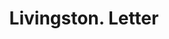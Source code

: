 ---
doi: 10.7916/D8QN7JW1
date_other: '1890'
date_other_textual: 1890-1899
form: correspondence
genre:
- Letters (correspondence)
name:
- Livingston
object_in_context_url: https://biggert.cul.columbia.edu/items/view/ave_biggert_01187
subject_hierarchical_geographic:
- Rochester, New York, United States
subject_name:
- Livingston
title: Livingston. Letter
sort_title: Livingston. Letter
call_number: ave_biggert_01187
coordinates:
- 43.16555555555556,-77.61138888888888
pid: ave_biggert_01187
identifiers: ave_biggert_01187
permalink: /biggert/ave_biggert_01187/
layout: iiif-image-page
---